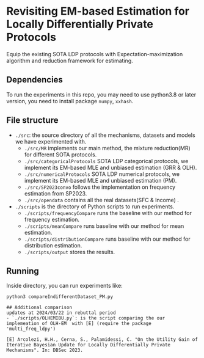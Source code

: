 # Revisiting EM-based Estimation for Locally Differentially Private Protocols
Equip the existing SOTA LDP protocols with Expectation-maximization algorithm and reduction framework for estimating.

## Dependencies
To run the experiments in this repo, you may need to use python3.8 or later version, you need to install package `numpy`, `xxhash`. 

## File structure
- `./src`: the source directory of all the mechanisms, datasets and models we have experimented with.
  - `./src/MR` implements our main method, the mixture reduction(MR) for different SOTA protocols.
  - `./src/categoricalProtocols` SOTA LDP categorical protocols, we implement its EM-based MLE and unbiased estimation (GRR & OLH).
  - `./src/numericalProtocols`  SOTA LDP numerical protocols, we implement its EM-based MLE and unbiased estimation (PM).
  - `./src/SP2023convo` follows the implementation on frequency estimation from SP2023.
  - `./src/opendata` contains all the real datasets(SFC & Income) .
- `./scripts` is the directory of Python scripts to run experiments.
  - `./scripts/frequencyCompare` runs the baseline with our method for frequency estimation.
  - `./scripts/meanCompare` runs baseline with our method for mean estimation.
  - `./scripts/distributionCompare` runs baseline with our method for distribution estimation.
  - `./scripts/output` stores the results.
 
## Running
Inside directory, you can run experiments like:
```
python3 compareIndifferentDataset_PM.py

## Additional comparison
updates at 2024/03/22 in rebuttal period
- `./scripts/OLHEMIBU.py`: is the script comparing the our implemeation of OLH-EM  with [E] (require the package 'multi_freq_ldpy') 

[E] Arcolezi, H.H., Cerna, S., Palamidessi, C. "On the Utility Gain of Iterative Bayesian Update for Locally Differentially Private Mechanisms". In: DBSec 2023. 

